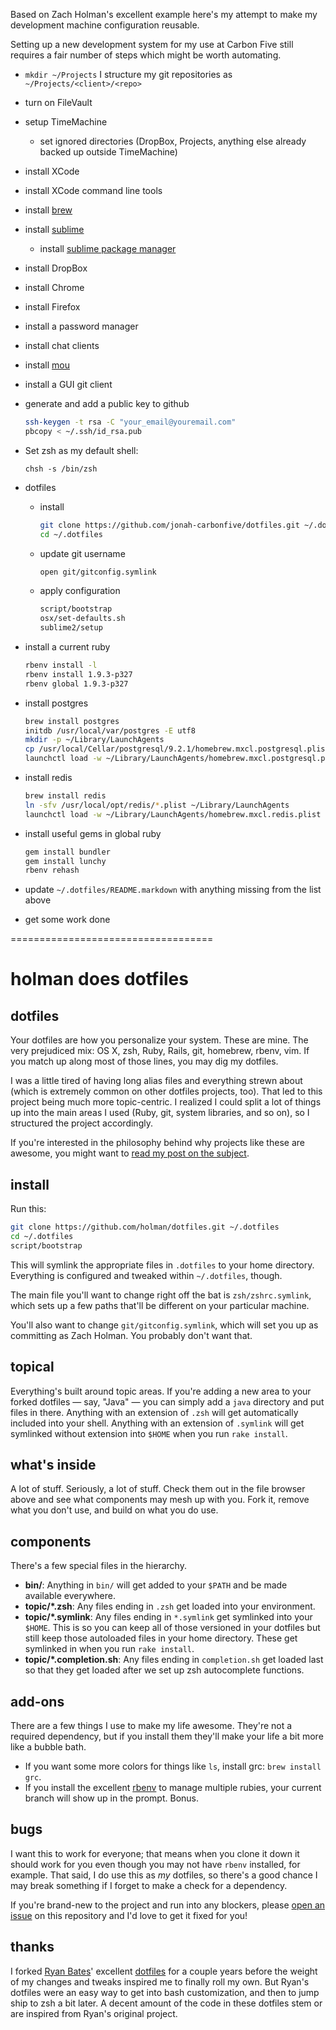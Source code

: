 Based on Zach Holman's excellent example here's my attempt to make my development machine configuration reusable.

Setting up a new development system for my use at Carbon Five still requires a fair number of steps which might be worth automating.

- `mkdir ~/Projects` I structure my git repositories as `~/Projects/<client>/<repo>`
- turn on FileVault
- setup TimeMachine
  - set ignored directories (DropBox, Projects, anything else already backed up outside TimeMachine)
- install XCode
- install XCode command line tools
- install [brew](http://mxcl.github.com/homebrew/)
- install [sublime](www.sublimetext.com/2)
  - install [sublime package manager](http://wbond.net/sublime_packages/package_control)
- install DropBox
- install Chrome
- install Firefox
- install a password manager
- install chat clients
- install [mou](http://mouapp.com/)
- install a GUI git client
- generate and add a public key to github

    ```sh
    ssh-keygen -t rsa -C "your_email@youremail.com"
    pbcopy < ~/.ssh/id_rsa.pub
    ```
  
- Set zsh as my default shell:

    `chsh -s /bin/zsh`

- dotfiles

  - install

      ```sh
      git clone https://github.com/jonah-carbonfive/dotfiles.git ~/.dotfiles
      cd ~/.dotfiles
      ```

  - update git username

      ```sh
      open git/gitconfig.symlink
      ```

  - apply configuration
  
      ```sh
      script/bootstrap
      osx/set-defaults.sh
      sublime2/setup
      ```

- install a current ruby

    ```sh
    rbenv install -l
    rbenv install 1.9.3-p327
    rbenv global 1.9.3-p327
    ```

- install postgres

    ```sh
    brew install postgres
    initdb /usr/local/var/postgres -E utf8
    mkdir -p ~/Library/LaunchAgents
    cp /usr/local/Cellar/postgresql/9.2.1/homebrew.mxcl.postgresql.plist ~/Library/LaunchAgents/
    launchctl load -w ~/Library/LaunchAgents/homebrew.mxcl.postgresql.plist
    ```

- install redis

    ```sh
    brew install redis
    ln -sfv /usr/local/opt/redis/*.plist ~/Library/LaunchAgents
    launchctl load -w ~/Library/LaunchAgents/homebrew.mxcl.redis.plist
    ```

- install useful gems in global ruby

    ```sh
    gem install bundler
    gem install lunchy
    rbenv rehash
    ```

- update `~/.dotfiles/README.markdown` with anything missing from the list above
- get some work done

===================================

# holman does dotfiles

## dotfiles

Your dotfiles are how you personalize your system. These are mine. The very
prejudiced mix: OS X, zsh, Ruby, Rails, git, homebrew, rbenv, vim. If you
match up along most of those lines, you may dig my dotfiles.

I was a little tired of having long alias files and everything strewn about
(which is extremely common on other dotfiles projects, too). That led to this
project being much more topic-centric. I realized I could split a lot of things
up into the main areas I used (Ruby, git, system libraries, and so on), so I
structured the project accordingly.

If you're interested in the philosophy behind why projects like these are
awesome, you might want to [read my post on the
subject](http://zachholman.com/2010/08/dotfiles-are-meant-to-be-forked/).

## install

Run this:

```sh
git clone https://github.com/holman/dotfiles.git ~/.dotfiles
cd ~/.dotfiles
script/bootstrap
```

This will symlink the appropriate files in `.dotfiles` to your home directory.
Everything is configured and tweaked within `~/.dotfiles`, though.

The main file you'll want to change right off the bat is `zsh/zshrc.symlink`,
which sets up a few paths that'll be different on your particular machine.

You'll also want to change `git/gitconfig.symlink`, which will set you up as
committing as Zach Holman. You probably don't want that.

## topical

Everything's built around topic areas. If you're adding a new area to your
forked dotfiles — say, "Java" — you can simply add a `java` directory and put
files in there. Anything with an extension of `.zsh` will get automatically
included into your shell. Anything with an extension of `.symlink` will get
symlinked without extension into `$HOME` when you run `rake install`.

## what's inside

A lot of stuff. Seriously, a lot of stuff. Check them out in the file browser
above and see what components may mesh up with you. Fork it, remove what you
don't use, and build on what you do use.

## components

There's a few special files in the hierarchy.

- **bin/**: Anything in `bin/` will get added to your `$PATH` and be made
  available everywhere.
- **topic/\*.zsh**: Any files ending in `.zsh` get loaded into your
  environment.
- **topic/\*.symlink**: Any files ending in `*.symlink` get symlinked into
  your `$HOME`. This is so you can keep all of those versioned in your dotfiles
  but still keep those autoloaded files in your home directory. These get
  symlinked in when you run `rake install`.
- **topic/\*.completion.sh**: Any files ending in `completion.sh` get loaded
  last so that they get loaded after we set up zsh autocomplete functions.

## add-ons

There are a few things I use to make my life awesome. They're not a required
dependency, but if you install them they'll make your life a bit more like a
bubble bath.

- If you want some more colors for things like `ls`, install grc: `brew install
  grc`.
- If you install the excellent [rbenv](https://github.com/sstephenson/rbenv) to
  manage multiple rubies, your current branch will show up in the prompt. Bonus.

## bugs

I want this to work for everyone; that means when you clone it down it should
work for you even though you may not have `rbenv` installed, for example. That
said, I do use this as *my* dotfiles, so there's a good chance I may break
something if I forget to make a check for a dependency.

If you're brand-new to the project and run into any blockers, please
[open an issue](https://github.com/holman/dotfiles/issues) on this repository
and I'd love to get it fixed for you!

## thanks

I forked [Ryan Bates](http://github.com/ryanb)' excellent
[dotfiles](http://github.com/ryanb/dotfiles) for a couple years before the
weight of my changes and tweaks inspired me to finally roll my own. But Ryan's
dotfiles were an easy way to get into bash customization, and then to jump ship
to zsh a bit later. A decent amount of the code in these dotfiles stem or are
inspired from Ryan's original project.
